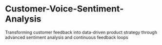# Customer-Voice-Sentiment-Analysis
Transforming customer feedback into data-driven product strategy through advanced sentiment analysis and continuous feedback loops
